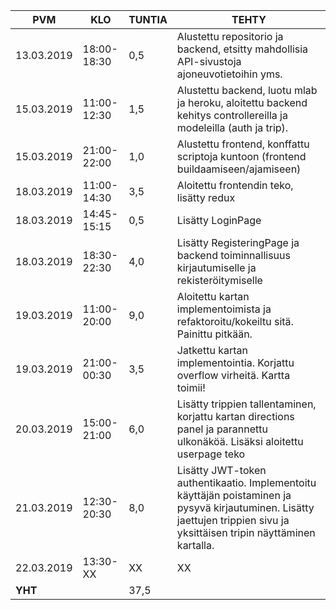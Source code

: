 PVM | KLO | TUNTIA | TEHTY |
|---|---|---|---|
13.03.2019|18:00-18:30|0,5|Alustettu repositorio ja backend, etsitty mahdollisia API-sivustoja ajoneuvotietoihin yms.|
15.03.2019|11:00-12:30|1,5|Alustettu backend, luotu mlab ja heroku, aloitettu backend kehitys controllereilla ja modeleilla (auth ja trip).|
15.03.2019|21:00-22:00|1,0|Alustettu frontend, konffattu scriptoja kuntoon (frontend buildaamiseen/ajamiseen)|
18.03.2019|11:00-14:30|3,5|Aloitettu frontendin teko, lisätty redux|
18.03.2019|14:45-15:15|0,5|Lisätty LoginPage|
18.03.2019|18:30-22:30|4,0|Lisätty RegisteringPage ja backend toiminnallisuus kirjautumiselle ja rekisteröitymiselle|
19.03.2019|11:00-20:00|9,0|Aloitettu kartan implementoimista ja refaktoroitu/kokeiltu sitä. Painittu pitkään.|
19.03.2019|21:00-00:30|3,5|Jatkettu kartan implementointia. Korjattu overflow virheitä. Kartta toimii!|
20.03.2019|15:00-21:00|6,0|Lisätty trippien tallentaminen, korjattu kartan directions panel ja parannettu ulkonäköä. Lisäksi aloitettu userpage teko|
21.03.2019|12:30-20:30|8,0|Lisätty JWT-token authentikaatio. Implementoitu käyttäjän poistaminen ja pysyvä kirjautuminen. Lisätty jaettujen trippien sivu ja yksittäisen tripin näyttäminen kartalla.|
22.03.2019|13:30-XX|XX|XX|
**YHT**||37,5|